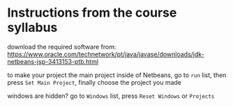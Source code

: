 # Instructions from the course syllabus

download the required software from: https://www.oracle.com/technetwork/pt/java/javase/downloads/jdk-netbeans-jsp-3413153-ptb.html

to make your project the main project inside of Netbeans, go to `run` list, then press `Set Main Project`, finally choose the project you made

windows are hidden? go to `Windows` list, press `Reset Windows` or `Projects`